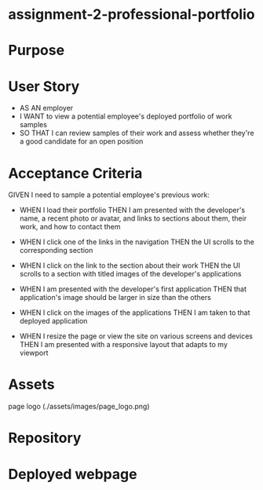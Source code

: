 # assignment-2-professional-portfolio

# Purpose

# User Story
- AS AN employer
- I WANT to view a potential employee's deployed portfolio of work samples
- SO THAT I can review samples of their work and assess whether they're a good candidate for an open position

# Acceptance Criteria
GIVEN I need to sample a potential employee's previous work:

- WHEN I load their portfolio
THEN I am presented with the developer's name, a recent photo or avatar, and links to sections about them, their work, and how to contact them

- WHEN I click one of the links in the navigation
THEN the UI scrolls to the corresponding section

- WHEN I click on the link to the section about their work
THEN the UI scrolls to a section with titled images of the developer's applications

- WHEN I am presented with the developer's first application
THEN that application's image should be larger in size than the others

- WHEN I click on the images of the applications
THEN I am taken to that deployed application

- WHEN I resize the page or view the site on various screens and devices
THEN I am presented with a responsive layout that adapts to my viewport

# Assets
page logo (./assets/images/page_logo.png)
# Repository


# Deployed webpage

